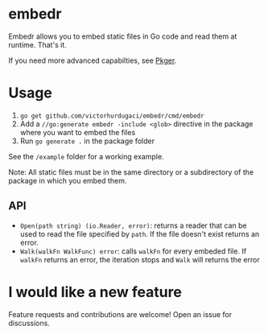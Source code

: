 # embedr

Embedr allows you to embed static files in Go code and read them at runtime. That's it.

If you need more advanced capabilties, see [Pkger](https://github.com/markbates/pkger).

# Usage

1. `go get github.com/victorhurdugaci/embedr/cmd/embedr`
2. Add a `//go:generate embedr -include <glob>` directive in the package where you want to embed the files
3. Run `go generate .` in the package folder

See the `/example` folder for a working example.

Note: All static files must be in the same directory or a subdirectory of the package in which you embed them.

## API

- `Open(path string) (io.Reader, error)`: returns a reader that can be used to read the file specified by `path`. If the file doesn't exist returns an error.
- `Walk(walkFn WalkFunc) error`: calls `walkFn` for every embeded file. If `walkFn` returns an error, the iteration stops and `Walk` will returns the error

# I would like a new feature

Feature requests and contributions are welcome! Open an issue for discussions.

